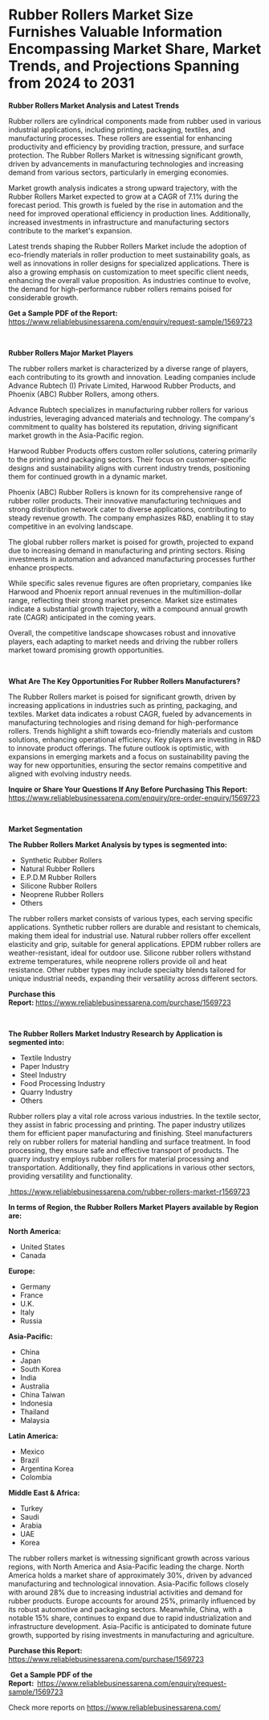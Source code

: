 <p><h1>Rubber Rollers Market Size Furnishes Valuable Information Encompassing Market Share, Market Trends, and Projections Spanning from 2024 to 2031</h1></p><p><strong>Rubber Rollers Market Analysis and Latest Trends</strong></p>
<p><p>Rubber rollers are cylindrical components made from rubber used in various industrial applications, including printing, packaging, textiles, and manufacturing processes. These rollers are essential for enhancing productivity and efficiency by providing traction, pressure, and surface protection. The Rubber Rollers Market is witnessing significant growth, driven by advancements in manufacturing technologies and increasing demand from various sectors, particularly in emerging economies.</p><p>Market growth analysis indicates a strong upward trajectory, with the Rubber Rollers Market expected to grow at a CAGR of 7.1% during the forecast period. This growth is fueled by the rise in automation and the need for improved operational efficiency in production lines. Additionally, increased investments in infrastructure and manufacturing sectors contribute to the market's expansion. </p><p>Latest trends shaping the Rubber Rollers Market include the adoption of eco-friendly materials in roller production to meet sustainability goals, as well as innovations in roller designs for specialized applications. There is also a growing emphasis on customization to meet specific client needs, enhancing the overall value proposition. As industries continue to evolve, the demand for high-performance rubber rollers remains poised for considerable growth.</p></p>
<p><strong>Get a Sample PDF of the Report:&nbsp;</strong> <a href="https://www.reliablebusinessarena.com/enquiry/request-sample/1569723?utm_campaign=1891&utm_medium=2&utm_source=Github&utm_content=ia&utm_term=29122024&utm_id=rubber-rollers">https://www.reliablebusinessarena.com/enquiry/request-sample/1569723</a></p>
<p>&nbsp;</p>
<p><strong>Rubber Rollers Major Market Players</strong></p>
<p><p>The rubber rollers market is characterized by a diverse range of players, each contributing to its growth and innovation. Leading companies include Advance Rubtech (I) Private Limited, Harwood Rubber Products, and Phoenix (ABC) Rubber Rollers, among others.</p><p>Advance Rubtech specializes in manufacturing rubber rollers for various industries, leveraging advanced materials and technology. The company's commitment to quality has bolstered its reputation, driving significant market growth in the Asia-Pacific region.</p><p>Harwood Rubber Products offers custom roller solutions, catering primarily to the printing and packaging sectors. Their focus on customer-specific designs and sustainability aligns with current industry trends, positioning them for continued growth in a dynamic market.</p><p>Phoenix (ABC) Rubber Rollers is known for its comprehensive range of rubber roller products. Their innovative manufacturing techniques and strong distribution network cater to diverse applications, contributing to steady revenue growth. The company emphasizes R&D, enabling it to stay competitive in an evolving landscape.</p><p>The global rubber rollers market is poised for growth, projected to expand due to increasing demand in manufacturing and printing sectors. Rising investments in automation and advanced manufacturing processes further enhance prospects.</p><p>While specific sales revenue figures are often proprietary, companies like Harwood and Phoenix report annual revenues in the multimillion-dollar range, reflecting their strong market presence. Market size estimates indicate a substantial growth trajectory, with a compound annual growth rate (CAGR) anticipated in the coming years.</p><p>Overall, the competitive landscape showcases robust and innovative players, each adapting to market needs and driving the rubber rollers market toward promising growth opportunities.</p></p>
<p>&nbsp;</p>
<p><strong>What Are The Key Opportunities For Rubber Rollers Manufacturers?</strong></p>
<p><p>The Rubber Rollers market is poised for significant growth, driven by increasing applications in industries such as printing, packaging, and textiles. Market data indicates a robust CAGR, fueled by advancements in manufacturing technologies and rising demand for high-performance rollers. Trends highlight a shift towards eco-friendly materials and custom solutions, enhancing operational efficiency. Key players are investing in R&D to innovate product offerings. The future outlook is optimistic, with expansions in emerging markets and a focus on sustainability paving the way for new opportunities, ensuring the sector remains competitive and aligned with evolving industry needs.</p></p>
<p><strong>Inquire or Share Your Questions If Any Before Purchasing This Report:</strong> <a href="https://www.reliablebusinessarena.com/enquiry/pre-order-enquiry/1569723?utm_campaign=1891&utm_medium=2&utm_source=Github&utm_content=ia&utm_term=29122024&utm_id=rubber-rollers">https://www.reliablebusinessarena.com/enquiry/pre-order-enquiry/1569723</a></p>
<p>&nbsp;</p>
<p><strong>Market Segmentation</strong></p>
<p><strong>The Rubber Rollers Market Analysis by types is segmented into:</strong></p>
<p><ul><li>Synthetic Rubber Rollers</li><li>Natural Rubber Rollers</li><li>E.P.D.M Rubber Rollers</li><li>Silicone Rubber Rollers</li><li>Neoprene Rubber Rollers</li><li>Others</li></ul></p>
<p><p>The rubber rollers market consists of various types, each serving specific applications. Synthetic rubber rollers are durable and resistant to chemicals, making them ideal for industrial use. Natural rubber rollers offer excellent elasticity and grip, suitable for general applications. EPDM rubber rollers are weather-resistant, ideal for outdoor use. Silicone rubber rollers withstand extreme temperatures, while neoprene rollers provide oil and heat resistance. Other rubber types may include specialty blends tailored for unique industrial needs, expanding their versatility across different sectors.</p></p>
<p><strong>Purchase this Report:&nbsp;</strong><a href="https://www.reliablebusinessarena.com/purchase/1569723?utm_campaign=1891&utm_medium=2&utm_source=Github&utm_content=ia&utm_term=29122024&utm_id=rubber-rollers">https://www.reliablebusinessarena.com/purchase/1569723</a></p>
<p>&nbsp;</p>
<p><strong>The Rubber Rollers Market Industry Research by Application is segmented into:</strong></p>
<p><ul><li>Textile Industry</li><li>Paper Industry</li><li>Steel Industry</li><li>Food Processing Industry</li><li>Quarry Industry</li><li>Others</li></ul></p>
<p><p>Rubber rollers play a vital role across various industries. In the textile sector, they assist in fabric processing and printing. The paper industry utilizes them for efficient paper manufacturing and finishing. Steel manufacturers rely on rubber rollers for material handling and surface treatment. In food processing, they ensure safe and effective transport of products. The quarry industry employs rubber rollers for material processing and transportation. Additionally, they find applications in various other sectors, providing versatility and functionality.</p></p>
<p><a href="https://www.reliablebusinessarena.com/rubber-rollers-market-r1569723?utm_campaign=1891&utm_medium=2&utm_source=Github&utm_content=ia&utm_term=29122024&utm_id=rubber-rollers">&nbsp;https://www.reliablebusinessarena.com/rubber-rollers-market-r1569723</a></p>
<p><strong>In terms of Region, the Rubber Rollers Market Players available by Region are:</strong></p>
<p>
    <p> <strong> North America: </strong>
        <ul>
            <li>United States</li>
            <li>Canada</li>
        </ul>
        </p> 
    <p> <strong> Europe: </strong>
        <ul>
            <li>Germany</li>
            <li>France</li>
            <li>U.K.</li>
            <li>Italy</li>
            <li>Russia</li>
        </ul>
        </p> 
    <p> <strong> Asia-Pacific: </strong>
        <ul>
            <li>China</li>
            <li>Japan</li>
            <li>South Korea</li>
            <li>India</li>
            <li>Australia</li>
            <li>China Taiwan</li>
            <li>Indonesia</li>
            <li>Thailand</li>
            <li>Malaysia</li>
        </ul>
        </p> 
    <p> <strong> Latin America: </strong>
        <ul>
            <li>Mexico</li>
            <li>Brazil</li>
            <li>Argentina Korea</li>
            <li>Colombia</li>
        </ul>
        </p> 
    <p> <strong> Middle East & Africa: </strong>
        <ul>
            <li>Turkey</li>
            <li>Saudi</li>
            <li>Arabia</li>
            <li>UAE</li>
            <li>Korea</li>
        </ul>
    </p>
    </p>
<p><p>The rubber rollers market is witnessing significant growth across various regions, with North America and Asia-Pacific leading the charge. North America holds a market share of approximately 30%, driven by advanced manufacturing and technological innovation. Asia-Pacific follows closely with around 28% due to increasing industrial activities and demand for rubber products. Europe accounts for around 25%, primarily influenced by its robust automotive and packaging sectors. Meanwhile, China, with a notable 15% share, continues to expand due to rapid industrialization and infrastructure development. Asia-Pacific is anticipated to dominate future growth, supported by rising investments in manufacturing and agriculture.</p></p>
<p><strong>Purchase this Report: </strong><a href="https://www.reliablebusinessarena.com/purchase/1569723?utm_campaign=1891&utm_medium=2&utm_source=Github&utm_content=ia&utm_term=29122024&utm_id=rubber-rollers">https://www.reliablebusinessarena.com/purchase/1569723</a></p>
<p>&nbsp;<strong>Get a Sample PDF of the Report:&nbsp;&nbsp;</strong><a href="https://www.reliablebusinessarena.com/enquiry/request-sample/1569723?utm_campaign=1891&utm_medium=2&utm_source=Github&utm_content=ia&utm_term=29122024&utm_id=rubber-rollers">https://www.reliablebusinessarena.com/enquiry/request-sample/1569723</a></p>
<p><strong></strong></p>
<p>Check more reports on <a href="https://www.reliablebusinessarena.com/?utm_campaign=1891&utm_medium=2&utm_source=Github&utm_content=ia&utm_term=29122024&utm_id=rubber-rollers">https://www.reliablebusinessarena.com/</a></p>
